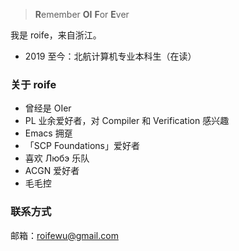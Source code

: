 > **R**emember **OI** **F**or **E**ver

我是 roife，来自浙江。

- 2019 至今：北航计算机专业本科生（在读）

### 关于 roife

- 曾经是 OIer
- PL 业余爱好者，对 Compiler 和 Verification 感兴趣
- Emacs 拥趸
- 「SCP Foundations」爱好者
- 喜欢 Любэ 乐队
- ACGN 爱好者
- 毛毛控

### 联系方式

邮箱：roifewu@gmail.com

